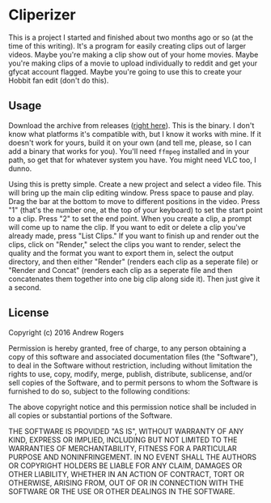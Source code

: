 # Cliperizer

This is a project I started and finished about two months ago or so (at the time of this writing). It's a program for easily creating clips out of larger videos. Maybe you're making a clip show out of your home movies. Maybe you're making clips of a movie to upload individually to reddit and get your gfycat account flagged. Maybe you're going to use this to create your Hobbit fan edit (don't do this).

## Usage

Download the archive from releases ([right here](https://github.com/cpancake/Cliperizer/releases/tag/v1.0.0)). This is the binary. I don't know what platforms it's compatible with, but I know it works with mine. If it doesn't work for yours, build it on your own (and tell me, please, so I can add a binary that works for you). You'll need `ffmpeg` installed and in your path, so get that for whatever system you have. You might need VLC too, I dunno.

Using this is pretty simple. Create a new project and select a video file. This will bring up the main clip editing window. Press space to pause and play. Drag the bar at the bottom to move to different positions in the video. Press "1" (that's the number one, at the top of your keyboard) to set the start point to a clip. Press "2" to set the end point. When you create a clip, a prompt will come up to name the clip. If you want to edit or delete a clip you've already made, press "List Clips." If you want to finish up and render out the clips, click on "Render," select the clips you want to render, select the quality and the format you want to export them in, select the output directory, and then either "Render" (renders each clip as a seperate file) or "Render and Concat" (renders each clip as a seperate file and then concatenates them together into one big clip along side it). Then just give it a second.

## License

Copyright (c) 2016 Andrew Rogers

Permission is hereby granted, free of charge, to any person obtaining a copy of this software and associated documentation files (the "Software"), to deal in the Software without restriction, including without limitation the rights to use, copy, modify, merge, publish, distribute, sublicense, and/or sell copies of the Software, and to permit persons to whom the Software is furnished to do so, subject to the following conditions:

The above copyright notice and this permission notice shall be included in all copies or substantial portions of the Software.

THE SOFTWARE IS PROVIDED "AS IS", WITHOUT WARRANTY OF ANY KIND, EXPRESS OR IMPLIED, INCLUDING BUT NOT LIMITED TO THE WARRANTIES OF MERCHANTABILITY, FITNESS FOR A PARTICULAR PURPOSE AND NONINFRINGEMENT. IN NO EVENT SHALL THE AUTHORS OR COPYRIGHT HOLDERS BE LIABLE FOR ANY CLAIM, DAMAGES OR OTHER LIABILITY, WHETHER IN AN ACTION OF CONTRACT, TORT OR OTHERWISE, ARISING FROM, OUT OF OR IN CONNECTION WITH THE SOFTWARE OR THE USE OR OTHER DEALINGS IN THE SOFTWARE.
